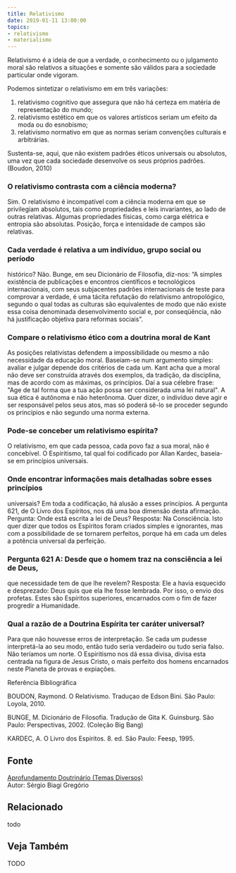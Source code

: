 ```yaml
---
title: Relativismo
date: 2019-01-11 13:00:00
topics: 
- relativismo
- materialismo
---
```


Relativismo é a ideia de que a verdade, o conhecimento ou o julgamento moral são
relativos a situações e somente são válidos para a sociedade particular
onde vigoram.

Podemos sintetizar o relativismo em em três variações: 
1) relativismo cognitivo que assegura que não há certeza em matéria de representação do mundo; 
2) relativismo estético em que os valores artísticos seriam um efeito
da moda ou do esnobismo; 
3) relativismo normativo em que as normas seriam convenções culturais e arbitrárias. 

Sustenta-se, aqui, que não existem padrões éticos universais ou absolutos, uma
vez que cada sociedade desenvolve os seus próprios padrões. (Boudon, 2010)

### O relativismo contrasta com a ciência moderna?
Sim. O relativismo é incompatível com a ciência moderna em que se
privilegiam absolutos, tais como propriedades e leis invariantes, ao
lado de outras relativas. Algumas propriedades físicas, como carga
elétrica e entropia são absolutas. Posição, força e intensidade de
campos são relativas.

### Cada verdade é relativa a um indivíduo, grupo social ou período
histórico?
Não. Bunge, em seu Dicionário de Filosofia, diz-nos: “A simples
existência de publicações e encontros científicos e tecnológicos
internacionais, com seus subjacentes padrões internacionais de teste
para comprovar a verdade, é uma tácita refutação do relativismo
antropológico, segundo o qual todas as culturas são equivalentes de modo
que não existe essa coisa denominada desenvolvimento social e, por
conseqüência, não há justificação objetiva para reformas sociais”.

### Compare o relativismo ético com a doutrina moral de Kant

As posições relativistas defendem a impossibilidade ou mesmo a não
necessidade da educação moral. Baseiam-se num argumento simples: avaliar
e julgar depende dos critérios de cada um. Kant acha que a moral não
deve ser construída através dos exemplos, da tradição, da disciplina,
mas de acordo com as máximas, os princípios. Daí a sua célebre frase:
"Age de tal forma que a tua ação possa ser considerada uma lei natural".
A sua ética é autônoma e não heterônoma. Quer dizer, o indivíduo deve
agir e ser responsável pelos seus atos, mas só poderá sê-lo se proceder
segundo os princípios e não segundo uma norma externa.

### Pode-se conceber um relativismo espírita?
O relativismo, em que cada pessoa, cada povo faz a sua moral, não é
concebível. O Espiritismo, tal qual foi codificado por Allan Kardec,
baseia-se em princípios universais.

### Onde encontrar informações mais detalhadas sobre esses princípios
universais?
Em toda a codificação, há alusão a esses princípios. A pergunta 621, de
O Livro dos Espíritos, nos dá uma boa dimensão desta afirmação.
Pergunta: Onde está escrita a lei de Deus? Resposta: Na Consciência.
Isto quer dizer que todos os Espíritos foram criados simples e
ignorantes, mas com a possibilidade de se tornarem perfeitos, porque há
em cada um deles a potência universal da perfeição.

### Pergunta 621 A: Desde que o homem traz na consciência a lei de Deus,
que necessidade tem de que lhe revelem?
Resposta: Ele a havia esquecido e desprezado: Deus quis que ela lhe
fosse lembrada. Por isso, o envio dos profetas. Estes são Espíritos
superiores, encarnados com o fim de fazer progredir a Humanidade.

### Qual a razão de a Doutrina Espírita ter caráter universal?
Para que não houvesse erros de interpretação. Se cada um pudesse
interpretá-la ao seu modo, então tudo seria verdadeiro ou tudo seria
falso. Não teríamos um norte. O Espiritismo nos dá essa divisa, divisa
esta centrada na figura de Jesus Cristo, o mais perfeito dos homens
encarnados neste Planeta de provas e expiações.


Referência Bibliográfica

BOUDON, Raymond. O Relativismo. Traduçao de Edson Bini. São Paulo:
Loyola, 2010.

BUNGE, M. Dicionário de Filosofia. Tradução de Gita K. Guinsburg.
São Paulo: Perspectivas, 2002. (Coleção Big Bang)

KARDEC, A. O Livro dos Espíritos. 8. ed. São Paulo: Feesp, 1995.

## Fonte
[Aprofundamento Doutrinário (Temas Diversos)](https://sites.google.com/view/aprofundamentodoutrinario/relativismo-e-espiritismo)  
Autor: Sérgio Biagi Gregório



## Relacionado
todo

## Veja Também
TODO


